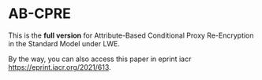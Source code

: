 # AB-CPRE
This is the **full version** for Attribute-Based Conditional Proxy Re-Encryption in the Standard Model under LWE.

By the way, you can also access this paper in eprint iacr https://eprint.iacr.org/2021/613.
